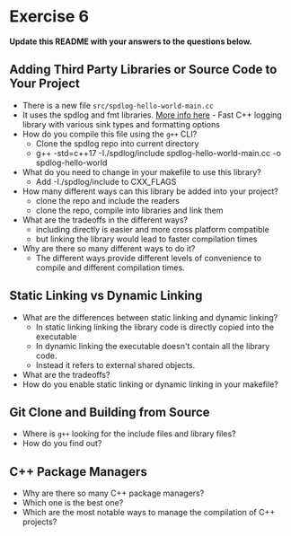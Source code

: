 # Exercise 6

**Update this README with your answers to the questions below.**

## Adding Third Party Libraries or Source Code to Your Project

- There is a new file `src/spdlog-hello-world-main.cc`
- It uses the spdlog and fmt libraries. 
  [More info here](https://github.com/gabime/spdlog) - Fast C++ logging 
  library with various sink types and formatting options
- How do you compile this file using the `g++` CLI?
  * Clone the spdlog repo into current directory
  * g++ -std=c++17 -I./spdlog/include spdlog-hello-world-main.cc -o spdlog-hello-world
- What do you need to change in your makefile to use this library?
  * Add -I./spdlog/include to CXX_FLAGS
- How many different ways can this library be added into your project?
  * clone the repo and include the readers
  * clone the repo, compile into libraries and link them
- What are the tradeoffs in the different ways?
  * including directly is easier and more cross platform compatible
  * but linking the library would lead to faster compilation times
- Why are there so many different ways to do it?
  * The different ways provide different levels of convenience to compile and different compilation times.
  
## Static Linking vs Dynamic Linking

- What are the differences between static linking and dynamic linking?
  * In static linking linking the library code is directly copied into the executable
  * In dynamic linking the executable doesn't contain all the library code.
  * Instead it refers to external shared objects.
- What are the tradeoffs?
- How do you enable static linking or dynamic linking in your makefile?

## Git Clone and Building from Source

- Where is `g++` looking for the include files and library files?
- How do you find out?

## C++ Package Managers

- Why are there so many C++ package managers?
- Which one is the best one?
- Which are the most notable ways to manage the compilation of C++ projects?